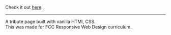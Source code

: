 Check it out [here](https://codepen.io/irohan99/full/gOMqPNR).
***
A tribute page built with vanilla HTMl, CSS.    
This was made for FCC Responsive Web Design curriculum. 